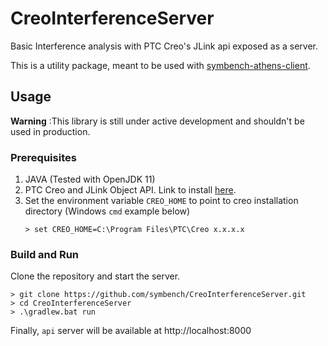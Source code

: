 # CreoInterferenceServer

Basic Interference analysis with PTC Creo's JLink api exposed as a server.

This is a utility package, meant to be used with [symbench-athens-client](https://github.com/symbench/symbench-athens-client).

## Usage
**Warning** :This library is still under active development and shouldn't be used in production.

### Prerequisites
1. JAVA (Tested with OpenJDK 11)
2. PTC Creo and JLink Object API. Link to install [here](http://simplifiedlogic.com/how-to-install-jlink-for-creo).
3. Set the environment variable `CREO_HOME` to point to creo installation directory (Windows `cmd` example below)
    ```shell
    > set CREO_HOME=C:\Program Files\PTC\Creo x.x.x.x
    ```
   
### Build and Run
Clone the repository and start the server.

```shell
> git clone https://github.com/symbench/CreoInterferenceServer.git
> cd CreoInterferenceServer
> .\gradlew.bat run
```

Finally, `api` server will be available at http://localhost:8000